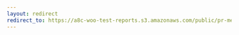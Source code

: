 ```yaml
---
layout: redirect
redirect_to: https://a8c-woo-test-reports.s3.amazonaws.com/public/pr-merge/41122/e2e/index.html
---
```

